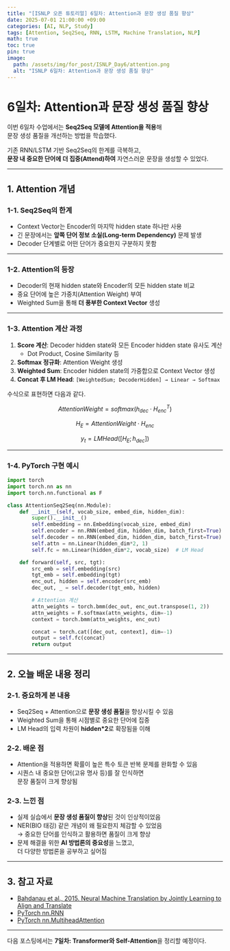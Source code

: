 ```yaml
---
title: "[ISNLP 오픈 튜토리얼] 6일차: Attention과 문장 생성 품질 향상"
date: 2025-07-01 21:00:00 +09:00
categories: [AI, NLP, Study]
tags: [Attention, Seq2Seq, RNN, LSTM, Machine Translation, NLP]
math: true
toc: true
pin: true
image:
  path: /assets/img/for_post/ISNLP_Day6/attention.png
  alt: "ISNLP 6일차: Attention과 문장 생성 품질 향상"
---
```


# 6일차: Attention과 문장 생성 품질 향상

이번 6일차 수업에서는 **Seq2Seq 모델에 Attention을 적용**해  
문장 생성 품질을 개선하는 방법을 학습했다.  

기존 RNN/LSTM 기반 Seq2Seq의 한계를 극복하고,  
**문장 내 중요한 단어에 더 집중(Attend)하여** 자연스러운 문장을 생성할 수 있었다.

---

## 1. Attention 개념

### 1-1. Seq2Seq의 한계
- Context Vector는 Encoder의 마지막 hidden state 하나만 사용
- 긴 문장에서는 **앞쪽 단어 정보 소실(Long-term Dependency)** 문제 발생
- Decoder 단계별로 어떤 단어가 중요한지 구분하지 못함

---

### 1-2. Attention의 등장
- Decoder의 현재 hidden state와 Encoder의 모든 hidden state 비교
- 중요 단어에 높은 가중치(Attention Weight) 부여
- Weighted Sum을 통해 **더 풍부한 Context Vector** 생성

---

### 1-3. Attention 계산 과정
1. **Score 계산**: Decoder hidden state와 모든 Encoder hidden state 유사도 계산
   - Dot Product, Cosine Similarity 등
2. **Softmax 정규화**: Attention Weight 생성
3. **Weighted Sum**: Encoder hidden state의 가중합으로 Context Vector 생성
4. **Concat 후 LM Head**: `[WeightedSum; DecoderHidden] → Linear → Softmax`

수식으로 표현하면 다음과 같다.

$$
AttentionWeight = softmax(h_{dec} \cdot H_{enc}^T)
$$

$$
H_E = AttentionWeight \cdot H_{enc}
$$

$$
y_t = LMHead([H_E; h_{dec}])
$$

---

### 1-4. PyTorch 구현 예시
```py
import torch
import torch.nn as nn
import torch.nn.functional as F

class AttentionSeq2Seq(nn.Module):
    def __init__(self, vocab_size, embed_dim, hidden_dim):
        super().__init__()
        self.embedding = nn.Embedding(vocab_size, embed_dim)
        self.encoder = nn.RNN(embed_dim, hidden_dim, batch_first=True)
        self.decoder = nn.RNN(embed_dim, hidden_dim, batch_first=True)
        self.attn = nn.Linear(hidden_dim*2, 1)
        self.fc = nn.Linear(hidden_dim*2, vocab_size)  # LM Head

    def forward(self, src, tgt):
        src_emb = self.embedding(src)
        tgt_emb = self.embedding(tgt)
        enc_out, hidden = self.encoder(src_emb)
        dec_out, _ = self.decoder(tgt_emb, hidden)

        # Attention 계산
        attn_weights = torch.bmm(dec_out, enc_out.transpose(1, 2))
        attn_weights = F.softmax(attn_weights, dim=-1)
        context = torch.bmm(attn_weights, enc_out)

        concat = torch.cat([dec_out, context], dim=-1)
        output = self.fc(concat)
        return output
```

---

## 2. 오늘 배운 내용 정리

### 2-1. 중요하게 본 내용
- Seq2Seq + Attention으로 **문장 생성 품질**을 향상시킬 수 있음
- Weighted Sum을 통해 시점별로 중요한 단어에 집중
- LM Head의 입력 차원이 **hidden*2**로 확장됨을 이해

### 2-2. 배운 점
- Attention을 적용하면 확률이 높은 특수 토큰 반복 문제를 완화할 수 있음
- 시퀀스 내 중요한 단어(고유 명사 등)를 잘 인식하면  
  문장 품질이 크게 향상됨

### 2-3. 느낀 점
- 실제 실습에서 **문장 생성 품질이 향상**된 것이 인상적이었음
- NER(BIO 태깅) 같은 개념이 왜 필요한지 체감할 수 있었음  
  → 중요한 단어를 인식하고 활용하면 품질이 크게 향상
- 문제 해결을 위한 **AI 방법론의 중요성**을 느꼈고,  
  더 다양한 방법론을 공부하고 싶어짐

---

## 3. 참고 자료
- [Bahdanau et al., 2015. Neural Machine Translation by Jointly Learning to Align and Translate](https://arxiv.org/abs/1409.0473)
- [PyTorch nn.RNN](https://pytorch.org/docs/stable/generated/torch.nn.RNN.html)
- [PyTorch nn.MultiheadAttention](https://pytorch.org/docs/stable/generated/torch.nn.MultiheadAttention.html)

---

다음 포스팅에서는 **7일차: Transformer와 Self-Attention**을 정리할 예정이다.
